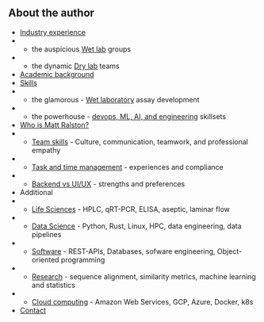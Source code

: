 ## About the author

* [Industry experience](/about#industry-experience)
* - the auspicious [Wet lab](/about#wet-bench-molecular-biology-and-biochemistry) groups
* - the dynamic [Dry lab](/about#science-and-computation-meets-software-development-and-agile-teams) teams
* [Academic background](/about#training)
* [Skills](/about#skills)
* - the glamorous - [Wet laboratory](/about#wet-laboratory-skills) assay development
* - the powerhouse - [devops, ML, AI, and engineering](/about#engineering-skills) skillsets
* [Who is Matt Ralston?](/about#matt-in-a-nutshell)
* - [Team skills](/about#team-skills) - Culture, communication, teamwork, and professional empathy
* - [Task and time management](/about#regarding-task-and-time-management) - experiences and compliance
* - [Backend vs UI/UX](/about#software-for-backend-and-server-code-vs-UI-and-UX) - strengths and preferences
* Additional
* - [Life Sciences](/biosciences) - HPLC, qRT-PCR, ELISA, aseptic, laminar flow
* - [Data Science](/data_science) - Python, Rust, Linux, HPC, data engineering, data pipelines
* - [Software](/software) - REST-APIs, Databases, sofware engineering, Object-oriented programming
* - [Research](/research) - sequence alignment, similarity metrics, machine learning and statistics
* - [Cloud computing](/cloud_native) - Amazon Web Services, GCP, Azure, Docker, k8s
* [Contact](/about#contact)
